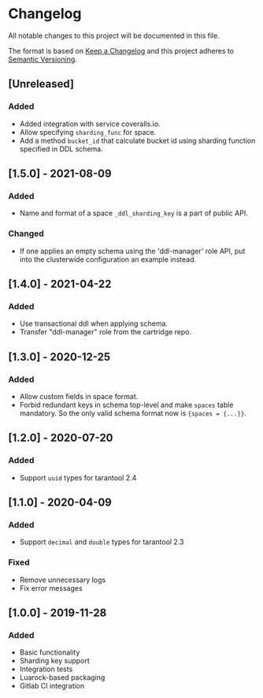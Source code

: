 # Changelog
All notable changes to this project will be documented in this file.

The format is based on [Keep a Changelog](http://keepachangelog.com/en/1.0.0/)
and this project adheres to [Semantic Versioning](http://semver.org/spec/v2.0.0.html).

## [Unreleased]

### Added

- Added integration with service coveralls.io.
- Allow specifying `sharding_func` for space.
- Add a method `bucket_id` that calculate bucket id using sharding function
  specified in DDL schema.

## [1.5.0] - 2021-08-09

### Added

- Name and format of a space `_ddl_sharding_key` is a part of public API.

### Changed

- If one applies an empty schema using the 'ddl-manager' role API,
  put into the clusterwide configuration an example instead.

## [1.4.0] - 2021-04-22

### Added

- Use transactional ddl when applying schema.
- Transfer "ddl-manager" role from the cartridge repo.

## [1.3.0] - 2020-12-25

### Added

- Allow custom fields in space format.
- Forbid redundant keys in schema top-level and make `spaces` table
  mandatory. So the only valid schema format now is `{spaces = {...}}`.

## [1.2.0] - 2020-07-20

### Added

- Support `uuid` types for tarantool 2.4

## [1.1.0] - 2020-04-09

### Added

- Support `decimal` and `double` types for tarantool 2.3

### Fixed

- Remove unnecessary logs
- Fix error messages

## [1.0.0] - 2019-11-28

### Added

- Basic functionality
- Sharding key support
- Integration tests
- Luarock-based packaging
- Gitlab CI integration
